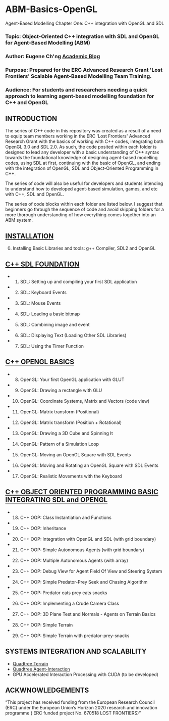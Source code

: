 # ABM-Basics-OpenGL
Agent-Based Modelling Chapter One: C++ integration with OpenGL and SDL

### Topic: Object-Oriented C++ integration with SDL and OpenGL for Agent-Based Modelling (ABM)
### Author: Eugene Ch'ng [Academic Blog](http://www.complexity.io/)
### Purpose: Prepared for the ERC Advanced Research Grant 'Lost Frontiers' Scalable Agent-Based Modelling Team Training.
### Audience: For students and researchers needing a quick approach to learning agent-based modelling foundation for C++ and OpenGL

## INTRODUCTION
The series of C++ code in this repository was created as a result of a need to equip team members working in the ERC 'Lost Frontiers' Advanced Research Grant with the basics of working with C++ codes, integrating both OpenGL 3.0 and SDL 2.0. As such, the code posited within each folder is designed to lead any developer with a basic understanding of C++ syntax towards the foundational knowledge of designing agent-based modelling codes, using SDL at first, continuing with the basic of OpenGL, and ending with the integration of OpenGL, SDL and Object-Oriented Programming in C++. 

The series of code will also be useful for developers and students intending to understand how to developed agent-based simulation, games, and etc with C++, SDL and OpenGL.

The series of code blocks within each folder are listed below. I suggest that beginners go through the sequence of code and avoid skipping folders for a more thorough understanding of how everything comes together into an ABM system.

## [INSTALLATION](https://github.com/drecuk/ABM-Basics-Installation)
00. Installing Basic Libraries and tools: g++ Compiler, SDL2 and OpenGL 

## [C++ SDL FOUNDATION](https://github.com/drecuk/ABM-Basics-SDL)
- 01. SDL: Setting up and compiling your first SDL application
- 02. SDL: Keyboard Events
- 03. SDL: Mouse Events
- 04. SDL: Loading a basic bitmap
- 05. SDL: Combining image and event
- 06. SDL: Displaying Text (Loading Other SDL Libraries)
- 07. SDL: Using the Timer Function

## [C++ OPENGL BASICS](https://github.com/drecuk/ABM-Basics-OpenGL)
- 08. OpenGL: Your first OpenGL application with GLUT
- 09. OpenGL: Drawing a rectangle with GLU
- 10. OpenGL: Coordinate Systems, Matrix and Vectors (code view)
- 11. OpenGL: Matrix transform (Positional)
- 12. OpenGL: Matrix transform (Position + Rotational)
- 13. OpenGL: Drawing a 3D Cube and Spinning It
- 14. OpenGL: Pattern of a Simulation Loop
- 15. OpenGL: Moving an OpenGL Square with SDL Events
- 16. OpenGL: Moving and Rotating an OpenGL Square with SDL Events
- 17. OpenGL: Realistic Movements with the Keyboard

## [C++ OBJECT ORIENTED PROGRAMMING BASIC INTEGRATING SDL and OPENGL](https://github.com/drecuk/ABM-Basics-OOP)
- 18. C++ OOP: Class Instantiation and Functions
- 19. C++ OOP: Inheritance
- 20. C++ OOP: Integration with OpenGL and SDL (with grid boundary)
- 21. C++ OOP: Simple Autonomous Agents (with grid boundary)
- 22. C++ OOP: Multiple Autonomous Agents (with array)
- 23. C++ OOP: Debug View for Agent Field Of View and Steering System
- 24. C++ OOP: Simple Predator-Prey Seek and Chasing Algorithm
- 25. C++ OOP: Predator eats prey eats snacks
- 26. C++ OOP: Implementing a Crude Camera Class
- 27. C++ OOP: 3D Plane Test and Normals - Agents on Terrain Basics
- 28. C++ OOP: Simple Terrain
- 29. C++ OOP: Simple Terrain with predator-prey-snacks

## SYSTEMS INTEGRATION AND SCALABILITY
- [Quadtree Terrain](https://github.com/drecuk/QuadtreeTerrain)
- [Quadtree Agent-Interaction](https://github.com/drecuk/QuadtreeAgentInteraction)
- GPU Accelerated Interaction Processing with CUDA (to be developed)

## ACKWNOWLEDGEMENTS
“This project has received funding from the European Research Council (ERC) under the European Union’s Horizon 2020 research and innovation programme ( ERC funded project No. 670518 LOST FRONTIERS)”
